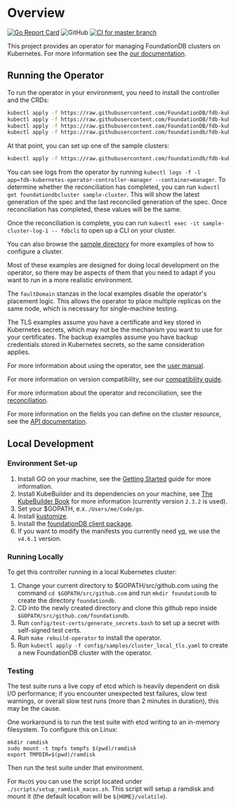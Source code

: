 # Overview

[![Go Report Card](https://goreportcard.com/badge/github.com/FoundationDB/fdb-kubernetes-operator)](https://goreportcard.com/report/github.com/FoundationDB/fdb-kubernetes-operator)
![GitHub](https://img.shields.io/github/license/FoundationDB/fdb-kubernetes-operator)
[![CI for master branch](https://github.com/FoundationDB/fdb-kubernetes-operator/actions/workflows/pull_request.yml/badge.svg)](https://github.com/FoundationDB/fdb-kubernetes-operator/actions/workflows/pull_request.yml)

This project provides an operator for managing FoundationDB clusters on Kubernetes.
For more information see the [our documentation](docs).

## Running the Operator

To run the operator in your environment, you need to install the controller and
the CRDs:

```bash
kubectl apply -f https://raw.githubusercontent.com/FoundationDB/fdb-kubernetes-operator/master/config/crd/bases/apps.foundationdb.org_foundationdbclusters.yaml
kubectl apply -f https://raw.githubusercontent.com/FoundationDB/fdb-kubernetes-operator/master/config/crd/bases/apps.foundationdb.org_foundationdbbackups.yaml
kubectl apply -f https://raw.githubusercontent.com/FoundationDB/fdb-kubernetes-operator/master/config/crd/bases/apps.foundationdb.org_foundationdbrestores.yaml
kubectl apply -f https://raw.githubusercontent.com/foundationdb/fdb-kubernetes-operator/master/config/samples/deployment.yaml
```

At that point, you can set up one of the sample clusters:

```bash
kubectl apply -f https://raw.githubusercontent.com/foundationdb/fdb-kubernetes-operator/master/config/samples/cluster_local.yaml
```

You can see logs from the operator by running
`kubectl logs -f -l app=fdb-kubernetes-operator-controller-manager --container=manager`. To determine whether the reconciliation has completed, you can run `kubectl get foundationdbcluster sample-cluster`. This will show the latest generation of the
spec and the last reconciled generation of the spec. Once reconciliation has completed, these values will be the same.

Once the reconciliation is complete, you can run `kubectl exec -it sample-cluster-log-1 -- fdbcli` to open up a CLI on your cluster.

You can also browse the [sample directory](config/samples) for more examples of how to configure a cluster.

Most of these examples are designed for doing local development on the operator, so there may be aspects of them that you need to adapt if you want to run in a more realistic environment.

The `faultDomain` stanzas in the local examples disable the operator's placement logic.  This allows the operator to place multiple replicas on the same node, which is necessary for single-machine testing.

The TLS examples assume you have a certificate and key stored in Kubernetes secrets, which may not be the mechanism you want to use for your certificates. The backup examples assume you have backup credentials stored in Kubernetes secrets, so the same consideration applies.

For more information about using the operator, see the [user manual](docs/user_manual.md).

For more information on version compatibility, see our [compatibility guide](docs/compatibility.md).

For more information about the operator and reconciliation, see the [reconciliation](docs/reconciliation.md).

For more information on the fields you can define on the cluster resource, see
the [API documentation](docs/cluster_spec.md).

## Local Development

### Environment Set-up

1. Install GO on your machine, see the [Getting Started](https://golang.org/doc/install) guide for more information.
2. Install KubeBuilder and its dependencies on your machine, see [The KubeBuilder Book](https://book.kubebuilder.io/quick-start.html) for more information (currently version `2.3.2` is used).
3. Set your $GOPATH, e.x. `/Users/me/Code/go`.
4. Install [kustomize](https://github.com/kubernetes-sigs/kustomize).
5. Install the [foundationDB client package](https://www.foundationdb.org/download).
6. If you want to modify the manifests you currently need [yq](https://github.com/mikefarah/yq), we use the `v4.6.1` version.

### Running Locally

To get this controller running in a local Kubernetes cluster:

1. Change your current directory to $GOPATH/src/github.com using the
   command `cd $GOPATH/src/github.com` and run `mkdir foundationdb`
   to create the directory `foundationdb`.
2. CD into the newly created directory and clone this github repo inside
   `$GOPATH/src/github.com/foundationdb`.
3. Run `config/test-certs/generate_secrets.bash` to set up a secret with
   self-signed test certs.
4. Run `make rebuild-operator` to install the operator.
5. Run `kubectl apply -f config/samples/cluster_local_tls.yaml`
   to create a new FoundationDB cluster with the operator.

### Testing

The test suite runs a live copy of etcd which is heavily dependent on disk I/O
performance; if you encounter unexpected test failures, slow test warnings, or
overall slow test runs (more than 2 minutes in duration), this may be the cause.

One workaround is to run the test suite with etcd writing to an in-memory
filesystem. To configure this on Linux:

```shell
mkdir ramdisk
sudo mount -t tmpfs tempfs $(pwd)/ramdisk
export TMPDIR=$(pwd)/ramdisk
```

Then run the test suite under that environment.

For `MacOS` you can use the script located under `./scripts/setup_ramdisk_macos.sh`.
This script will setup a ramdisk and mount it (the default location will be `${HOME}/volatile`).
